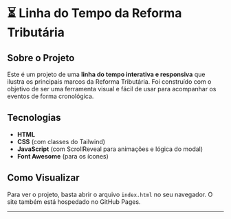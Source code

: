# ⏳ Linha do Tempo da Reforma Tributária

## Sobre o Projeto

Este é um projeto de uma **linha do tempo interativa e responsiva** que ilustra os principais marcos da Reforma Tributária. Foi construído com o objetivo de ser uma ferramenta visual e fácil de usar para acompanhar os eventos de forma cronológica.

## Tecnologias

- **HTML**
- **CSS** (com classes do Tailwind)
- **JavaScript** (com ScrollReveal para animações e lógica do modal)
- **Font Awesome** (para os ícones)

## Como Visualizar

Para ver o projeto, basta abrir o arquivo `index.html` no seu navegador. O site também está hospedado no GitHub Pages.

---
